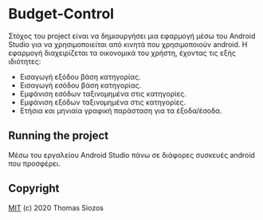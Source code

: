 # Budget-Control

Στόχος του project είναι να δημιουργήσει μια εφαρμογή μέσω του Android Studio
για να χρησιμοποιείται από κινητά που χρησιμοποιούν android. Η εφαρμογή
διαχειρίζεται τα οικονομικά του χρήστη, έχοντας τις εξής ιδιότητες:
* Εισαγωγή εξόδου βάση κατηγορίας.
* Εισαγωγή εσόδου βάση κατηγορίας.
* Εμφάνιση εσόδων ταξινομημένα στις κατηγορίες.
* Εμφάνιση εξόδων ταξινομημένα στις κατηγορίες.
* Ετήσια και μηνιαία γραφική παράσταση για τα έξοδα/έσοδα.

## Running the project

Μέσω του εργαλείου Android Studio πάνω σε διάφορες συσκευές android που προσφέρει.

## Copyright
[MIT](https://github.com/SiozosThomas/Budget-Control/blob/master/LICENSE) (c) 2020 Thomas Siozos
